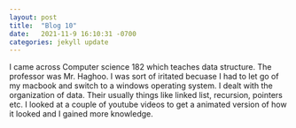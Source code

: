 ```yaml
---
layout: post
title:  "Blog 10"
date:   2021-11-9 16:10:31 -0700
categories: jekyll update
---
```


I came across Computer science 182 which teaches data structure. The professor was Mr. Haghoo. I was sort of iritated becuase I had to let go of my macbook and switch to a windows operating system. I dealt with the organization of data. Their usually things like linked list, recursion, pointers etc. I looked at a couple of youtube videos to get a animated version of how it looked and I gained more knowledge. 